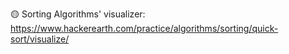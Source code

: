 🟡 Sorting Algorithms' visualizer: https://www.hackerearth.com/practice/algorithms/sorting/quick-sort/visualize/  </br>
